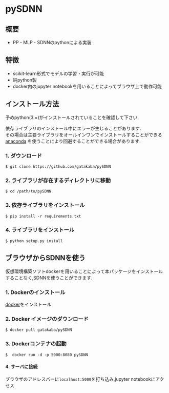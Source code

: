 pySDNN
===============================================

## 概要
- PP・MLP・SDNNのpythonによる実装

## 特徴
- scikit-learn形式でモデルの学習・実行が可能
- 純python製
- docker内のjupyter notebookを用いることによってブラウザ上で動作可能


## インストール方法
予めpython(3.×)がインストールされていることを確認して下さい.

依存ライブラリのインストール中にエラーが生じることがあります.  
その場合は主要ライブラリをオールインワンでインストールすることができる
[anaconda](https://www.continuum.io/)
を使うことにより回避することができる場合があります.


### 1. ダウンロード
`$ git clone https://github.com/gatakaba/pySDNN`

### 2. ライブラリが存在するディレクトリに移動
`$ cd /path/to/pySDNN` 

### 3. 依存ライブラリをインストール
`$ pip install -r requirements.txt`

### 4. ライブラリをインストール
`$ python setup.py install`


## ブラウザからSDNNを使う
仮想環境構築ソフトdockerを用いることによって本パッケージをインストールすることなく,SDNNを使うことができます.

### 1. Dockerのインストール

[docker](https://docs.docker.com/engine/installation/)をインストール


### 2. Docker イメージのダウンロード

`$ docker pull gatakaba/pySDNN`



### 3. Dockerコンテナの起動

`$  docker run -d -p 5000:8080 pySDNN`


#### 4. サーバに接続

ブラウザのアドレスバーに`localhost:5000`を打ち込み,jupyter notebookにアクセス

